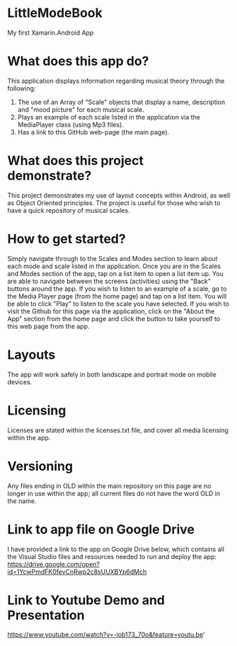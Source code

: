 # LittleModeBook
My first Xamarin.Android App

# What does this app do? 
This application displays information regarding musical theory through the following:
1. The use of an Array of "Scale" objects that display a name, description and "mood picture" for each musical scale.
2. Plays an example of each scale listed in the application via the MediaPlayer class (using Mp3 files). 
3. Has a link to this GitHub web-page (the main page).

# What does this project demonstrate?
This project demonstrates my use of layout concepts within Android, as well as Object Oriented principles. 
The project is useful for those who wish to have a quick repository of musical scales.

# How to get started?
Simply navigate through to the Scales and Modes section to learn about each mode and scale listed in the application. 
Once you are in the Scales and Modes section of the app, tap on a list item to open a list item up. 
You are able to navigate between the screens (activities) using the "Back" buttons around the app. 
If you wish to listen to an example of a scale, go to the Media Player page (from the home page) and tap on a list item. 
You will be able to click "Play" to listen to the scale you have selected. 
If you wish to visit the Github for this page via the application, click on the "About the App" section from the home page and click the button to take yourself to this web page from the app. 

# Layouts
The app will work safely in both landscape and portrait mode on mobile devices. 

# Licensing
Licenses are stated within the licenses.txt file, and cover all media licensing within the app. 

# Versioning
Any files ending in OLD within the main repository on this page are no longer in use within the app; all current files do not have the word OLD in the name. 

# Link to app file on Google Drive
I have provided a link to the app on Google Drive below, which contains all the Visual Studio files and resources needed to run and deploy the app:
https://drive.google.com/open?id=1YcwPmdFK0fevCnRwp2c8sUUXBYp6dMch

# Link to Youtube Demo and Presentation
https://www.youtube.com/watch?v=-job173_70o&feature=youtu.be'
